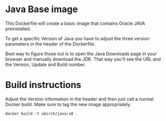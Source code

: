 # Java Base image
This Dockerfile will create a basic image that contains Oracle JAVA preinstalled.

To get a specific Version of Java you have to adjust the three version parameters in the header of the Dockerfile.

Best way to figure those out is to open the Java Downloads page in your browser and manually download the JDK. That way you'll see the URL and the Version, Update and Build number.

# Build instructions
Adjust the Version information in the header and then just call a normal Docker build. Make sure to tag the new image appropriately.

```
docker build -t ubirch/java:v8 .
```
